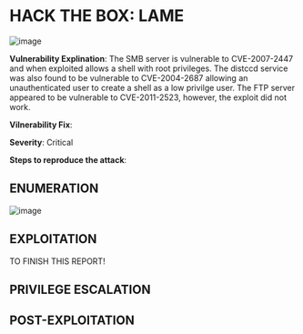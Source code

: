 # HACK THE BOX: LAME 

![image](https://github.com/Gladoodles/hackthebox_machines/assets/96867367/e24cc444-abba-43ca-af87-98ad93bac192)

**Vulnerability Explination**: The SMB server is vulnerable to CVE-2007-2447 and when exploited allows a shell with root privileges. The distccd service was also found to be vulnerable to CVE-2004-2687 allowing an unauthenticated user to create a shell as a low privilge user. The FTP server appeared to be vulnerable to CVE-2011-2523, however, the exploit did not work. 

**Vilnerability Fix**: 

**Severity**: Critical

**Steps to reproduce the attack**: 

## ENUMERATION


![image](https://github.com/Gladoodles/hackthebox_machines/assets/96867367/933e9f64-e0cf-4216-9eea-5b7a86fdacaa)



## EXPLOITATION

TO FINISH THIS REPORT!

## PRIVILEGE ESCALATION 

## POST-EXPLOITATION 





